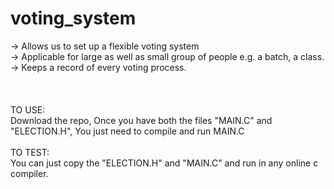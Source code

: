 # voting_system </br>
-> Allows us to set up a flexible voting system </br>
-> Applicable for large as well as small group of people e.g. a batch, a class.</br>
-> Keeps a record of  every voting process. </br>
</br>
</br>
</br>
TO USE: </br>
Download the repo, Once you have both the files "MAIN.C" and "ELECTION.H", You just need to compile and run MAIN.C  </br>
</br>
TO TEST: </br>
You can just copy the "ELECTION.H" and "MAIN.C" and run in any online c compiler.

